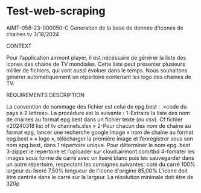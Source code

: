 # Test-web-scraping
AIMT-058-23-000050-C Generation de la base de donnée d'icones de chaines tv 3/18/2024



CONTEXT

Pour l’application airmont player, il est nécéssaire de générer la liste des icones des chaine de TV mondiales.
Cette liste peut présenter plusieurs millier de fichiers, qui vont aussi évoluer dans le temps.
Nous souhaitons générer automatiquement un répertoire contenant les logo des chaines de TV.

REQUIREMENTS DESCRIPTION

La convention de nommage des fichier est celui de epg.best : <nom de la chaine sans espaces>.<code du pays à 2 lettres>.
La procédure est la suivante :
1-Extraire la liste des nom de chaines au format epg.best dans un fichier texte (ou csv). Cf fichier «20240318 list of tv
channels.xlsx »
2-Pour chacun des nom de chaine au format epg, lancer une recherche google image « nom de chaine au format
epg.best » « logo », télécharger la première image et l’enregistrer sous son nom epg.best, dans 1 répertoire unique.
Pour déterminer le nom epg .best
3-zipper le repertoire et l’uploader sur cloud.airmont.com/tbd
4-fomater les images sous forme de carré avec un liseré blanc puis les sauvegarder dans un autre répertoire, respectant les consignes suivantes:
coté du carré 100%
largeur du liseré 7,50%
longueur de l'icone d'origine 85,00%
L’icone doit être centrée dans le carré sur la largeur.
La résolution minimale doit être de 320p
